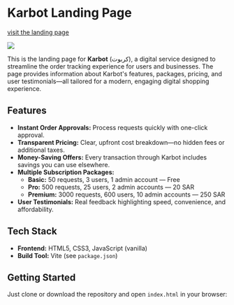 # Karbot Landing Page

[visit the landing page](https://abo-ah-md.github.io/karbot/)


<img src= https://user-images.githubusercontent.com/20293610/179150839-95bb6072-1002-494b-be5a-6742d1bbd0ec.png></img>


This is the landing page for **Karbot** (كربوت), a digital service designed to streamline the order tracking experience for users and businesses. The page provides information about Karbot's features, packages, pricing, and user testimonials—all tailored for a modern, engaging digital shopping experience.

## Features

- **Instant Order Approvals:** Process requests quickly with one-click approval.
- **Transparent Pricing:** Clear, upfront cost breakdown—no hidden fees or additional taxes.
- **Money-Saving Offers:** Every transaction through Karbot includes savings you can use elsewhere.
- **Multiple Subscription Packages:**  
  - **Basic:** 50 requests, 3 users, 1 admin account — Free  
  - **Pro:** 500 requests, 25 users, 2 admin accounts — 20 SAR  
  - **Premium:** 3000 requests, 600 users, 10 admin accounts — 250 SAR
- **User Testimonials:** Real feedback highlighting speed, convenience, and affordability.

## Tech Stack

- **Frontend:** HTML5, CSS3, JavaScript (vanilla)
- **Build Tool:** Vite (see `package.json`)

## Getting Started

Just clone or download the repository and open `index.html` in your browser:
